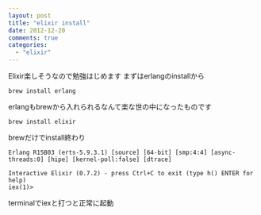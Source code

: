 ```yaml
---
layout: post
title: "elixir install"
date: 2012-12-20
comments: true
categories:
  - "elixir"
---
```


Elixir楽しそうなので勉強はじめます
まずはerlangのinstallから

    brew install erlang

erlangもbrewから入れられるなんて楽な世の中になったものです

    brew install elixir

brewだけでinstall終わり

    Erlang R15B03 (erts-5.9.3.1) [source] [64-bit] [smp:4:4] [async-threads:0] [hipe] [kernel-poll:false] [dtrace]

    Interactive Elixir (0.7.2) - press Ctrl+C to exit (type h() ENTER for help)
    iex(1)>

terminalでiexと打つと正常に起動
